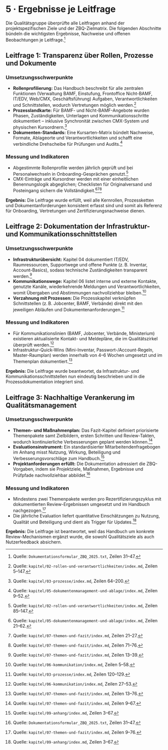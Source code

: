 # 5 · Ergebnisse je Leitfrage

Die Qualitätsgruppe überprüfte alle Leitfragen anhand der projektspezifischen Ziele und der ZBQ-Zielmatrix. Die folgenden Abschnitte bündeln die wichtigsten Ergebnisse, Nachweise und offenen Beobachtungen je Leitfrage.[^fn1]

## Leitfrage 1: Transparenz über Rollen, Prozesse und Dokumente

### Umsetzungsschwerpunkte

- **Rollenprofilierung:** Das Handbuch beschreibt für alle zentralen Funktionen (Verwaltung BAMF, Einstufung, Frontoffice Nicht-BAMF, IT/EDV, Web/CMX, Geschäftsführung) Aufgaben, Verantwortlichkeiten und Schnittstellen, wodurch Vertretungen möglich werden.[^fn2]
- **Prozesslandkarte:** Für BAMF- und Nicht-BAMF-Angebote wurden Phasen, Zuständigkeiten, Unterlagen und Kommunikationsschritte dokumentiert – inklusive Synchronität zwischen CMX-System und physischen Kursordnern.[^fn3]
- **Dokumenten-Standards:** Eine Kursarten-Matrix bündelt Nachweise, Formate, Ablageorte und Verantwortlichkeiten und schafft eine verbindliche Drehscheibe für Prüfungen und Audits.[^fn4]

### Messung und Indikatoren

- Abgestimmte Rollenprofile werden jährlich geprüft und bei Personalwechseln in Onboarding-Gesprächen genutzt.[^fn5]
- CMX-Einträge und Kursordner werden mit einer einheitlichen Benennungslogik abgeglichen; Checklisten für Originalversand und Posteingang sichern die Vollständigkeit.[^fn6][^fn7][^fn8]

**Ergebnis:** Die Leitfrage wurde erfüllt, weil alle Kernrollen, Prozessketten und Dokumentanforderungen konsistent erfasst sind und somit als Referenz für Onboarding, Vertretungen und Zertifizierungsnachweise dienen.

## Leitfrage 2: Dokumentation der Infrastruktur- und Kommunikationsschnittstellen

### Umsetzungsschwerpunkte

- **Infrastrukturübersicht:** Kapitel 04 dokumentiert IT/EDV, Raumressourcen, Supportwege und offene Punkte (z. B. Inventar, Account-Basics), sodass technische Zuständigkeiten transparent werden.[^fn9]
- **Kommunikationswege:** Kapitel 06 listet interne und externe Kontakte, genutzte Kanäle, wiederkehrende Meldungen und Verantwortlichkeiten, womit Übergaben und Abstimmungen nachvollziehbar bleiben.[^fn10]
- **Verzahnung mit Prozessen:** Die Prozesskapitel verknüpfen Schnittstellen (z. B. Jobcenter, BAMF, Verbände) direkt mit den jeweiligen Abläufen und Dokumentenanforderungen.[^fn11]

### Messung und Indikatoren

- Für Kommunikationslinien (BAMF, Jobcenter, Verbände, Ministerium) existieren aktualisierte Kontakt- und Meldepläne, die im Qualitätszirkel überprüft werden.[^fn12]
- Infrastruktur-Quick-Wins (Mini-Inventar, Passwort-/Account-Regeln, Master-Raumplan) werden innerhalb von 4–6 Wochen umgesetzt und im Themenplan dokumentiert.[^fn13]

**Ergebnis:** Die Leitfrage wurde beantwortet, da Infrastruktur- und Kommunikationsschnittstellen nun eindeutig beschrieben und in die Prozessdokumentation integriert sind.

## Leitfrage 3: Nachhaltige Verankerung im Qualitätsmanagement

### Umsetzungsschwerpunkte

- **Themen- und Maßnahmenplan:** Das Fazit-Kapitel definiert priorisierte Themenpakete samt Zielbildern, ersten Schritten und Review-Takten, wodurch kontinuierliche Verbesserungen geplant werden können.[^fn14]
- **Evaluationsinstrument:** Ein standardisierter Mitarbeitendenfragebogen im Anhang misst Nutzung, Wirkung, Beteiligung und Verbesserungsvorschläge zum Handbuch.[^fn15]
- **Projektanforderungen erfüllt:** Die Dokumentation adressiert die ZBQ-Vorgaben, indem sie Projektziele, Maßnahmen, Ergebnisse und Prüfpfade nachvollziehbar abbildet.[^fn1]

### Messung und Indikatoren

- Mindestens zwei Themenpakete werden pro Rezertifizierungszyklus mit dokumentierten Review-Ergebnissen umgesetzt und im Handbuch nachgezogen.[^fn16]
- Die jährliche Evaluation liefert quantitative Einschätzungen zu Nutzung, Qualität und Beteiligung und dient als Trigger für Updates.[^fn15]

**Ergebnis:** Die Leitfrage ist beantwortet, weil das Handbuch um konkrete Review-Mechanismen ergänzt wurde, die sowohl Qualitätsziele als auch Nutzerfeedback absichern.


[^fn1]: Quelle: `Dokumentationsformular_ZBQ_2025.txt`, Zeilen 31–47.
[^fn2]: Quelle: `kapitel/02-rollen-und-verantwortlichkeiten/index.md`, Zeilen 5–147.
[^fn3]: Quelle: `kapitel/03-prozesse/index.md`, Zeilen 64–200.
[^fn4]: Quelle: `kapitel/05-dokumentenmanagement-und-ablage/index.md`, Zeilen 9–52.
[^fn5]: Quelle: `kapitel/02-rollen-und-verantwortlichkeiten/index.md`, Zeilen 85–147.
[^fn6]: Quelle: `kapitel/05-dokumentenmanagement-und-ablage/index.md`, Zeilen 21–62.
[^fn7]: Quelle: `kapitel/07-themen-und-fazit/index.md`, Zeilen 21–27.
[^fn8]: Quelle: `kapitel/07-themen-und-fazit/index.md`, Zeilen 71–76.
[^fn9]: Quelle: `kapitel/07-themen-und-fazit/index.md`, Zeilen 13–39.
[^fn10]: Quelle: `kapitel/06-kommunikation/index.md`, Zeilen 5–58.
[^fn11]: Quelle: `kapitel/03-prozesse/index.md`, Zeilen 120–129.
[^fn12]: Quelle: `kapitel/06-kommunikation/index.md`, Zeilen 27–53.
[^fn13]: Quelle: `kapitel/07-themen-und-fazit/index.md`, Zeilen 13–76.
[^fn14]: Quelle: `kapitel/07-themen-und-fazit/index.md`, Zeilen 9–67.
[^fn15]: Quelle: `kapitel/09-anhang/index.md`, Zeilen 3–67.
[^fn16]: Quelle: `kapitel/07-themen-und-fazit/index.md`, Zeilen 9–76.
